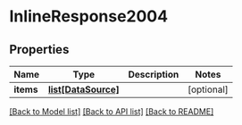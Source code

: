 # InlineResponse2004

## Properties
Name | Type | Description | Notes
------------ | ------------- | ------------- | -------------
**items** | [**list[DataSource]**](DataSource.md) |  | [optional] 

[[Back to Model list]](../README.md#documentation-for-models) [[Back to API list]](../README.md#documentation-for-api-endpoints) [[Back to README]](../README.md)

